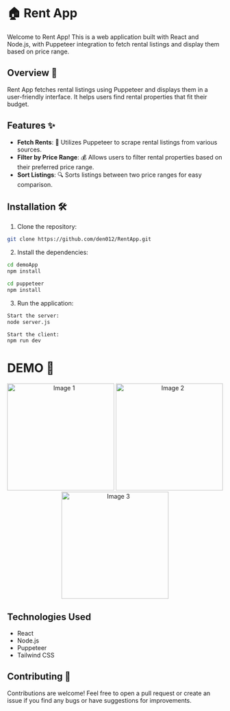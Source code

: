 # 🏠 Rent App

Welcome to Rent App! This is a web application built with React and Node.js, with Puppeteer integration to fetch rental listings and display them based on price range.

## Overview 🚀

Rent App fetches rental listings using Puppeteer and displays them in a user-friendly interface. It helps users find rental properties that fit their budget.

## Features ✨

- **Fetch Rents**: 📝 Utilizes Puppeteer to scrape rental listings from various sources.
- **Filter by Price Range**: 💰 Allows users to filter rental properties based on their preferred price range.
- **Sort Listings**: 🔍 Sorts listings between two price ranges for easy comparison.

## Installation 🛠️

1. Clone the repository:

```bash
git clone https://github.com/den012/RentApp.git
```

2. Install the dependencies:

```bash
cd demoApp
npm install

cd puppeteer
npm install
```

3. Run the application:

```bash
Start the server:
node server.js

Start the client:
npm run dev
```

# DEMO 📸
<div align="center">
    <img src="landing.png" width="250" alt="Image 1">
    <img src="loading.png" width="250" alt="Image 2">
    <img src="rents.png" width="250" alt="Image 3">
</div>


## Technologies Used

- React
- Node.js
- Puppeteer
- Tailwind CSS


## Contributing 🤝

Contributions are welcome! Feel free to open a pull request or create an issue if you find any bugs or have suggestions for improvements.
